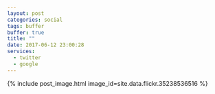 ```yaml
---
layout: post
categories: social
tags: buffer
buffer: true
title: ""
date: 2017-06-12 23:00:28
services: 
  - twitter
  - google
---
```


{% include post_image.html image_id=site.data.flickr.35238536516 %}
